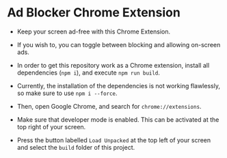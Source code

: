 # Ad Blocker Chrome Extension

- Keep your screen ad-free with this Chrome Extension.

- If you wish to, you can toggle between blocking and allowing on-screen ads.

- In order to get this repository work as a Chrome extension, install all dependencies (`npm i`), and execute `npm run build`.

- Currently, the installation of the dependencies is not working flawlessly, so make sure to use `npm i --force`.

- Then, open Google Chrome, and search for `chrome://extensions`.

- Make sure that developer mode is enabled. This can be activated at the top right of your screen.

- Press the button labelled `Load Unpacked` at the top left of your screen and select the `build` folder of this project.
